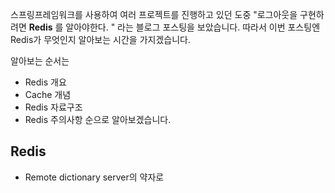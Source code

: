 스프링프레임워크를 사용하여 여러 프로젝트를 진행하고 있던 도중 "로그아웃을 구현하려면 __Redis__ 를 알아야한다. " 라는 블로그 포스팅을 보았습니다. 따라서 이번 포스팅엔 Redis가 무엇인지 알아보는 시간을 가지겠습니다.

알아보는 순서는

* Redis 개요
* Cache 개념
* Redis 자료구조 
* Redis 주의사항 순으로 알아보겠습니다.



## Redis

* Remote dictionary server의 약자로 